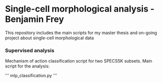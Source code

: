 # Single-cell morphological analysis - Benjamin Frey

This repository includes the main scripts for my master thesis and on-going project about single-cell morphological data

### Supervised analysis

Mechanism of action classification script for two SPECS5K subsets. Main script for the analysis:

''' mlp_classification.py '''

